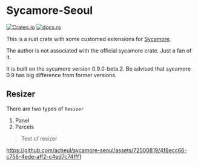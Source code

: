 # Sycamore-Seoul

[![Crates.io](https://img.shields.io/crates/v/sycamore-seoul)](https://crates.io/crates/sycamore-seoul)
[![docs.rs](https://img.shields.io/docsrs/sycamore-seoul?color=blue&label=docs.rs)](https://docs.rs/sycamore-seoul)


This is a rust crate with some customed extensions for [Sycamore](https://github.com/sycamore-rs/sycamore).

The author is not associated with the official sycamore crate. Just a fan of it.

It is built on the sycamore version 0.9.0-beta.2.
Be advised that sycamore 0.9 has big difference from former versions.

## Resizer

There are two types of `Resizer`

1. Panel
2. Parcels

> Test of resizer
  
https://github.com/acheul/sycamore-seoul/assets/72500819/4f8ecc66-c756-4ede-aff2-c4ed7c74fff1